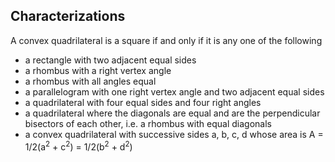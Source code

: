 ## Characterizations

A convex quadrilateral is a square if and only if it is any one of the following

* a rectangle with two adjacent equal sides
* a rhombus with a right vertex angle
* a rhombus with all angles equal
* a parallelogram with one right vertex angle and two adjacent equal sides
* a quadrilateral with four equal sides and four right angles
* a quadrilateral where the diagonals are equal and are the perpendicular bisectors of each other, i.e. a rhombus with equal diagonals
* a convex quadrilateral with successive sides a, b, c, d whose area is A = 1/2(a<sup>2</sup> + c<sup>2</sup>) =  1/2(b<sup>2</sup> + d<sup>2</sup>)